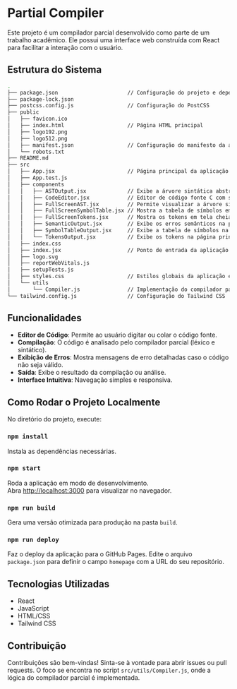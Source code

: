 # Partial Compiler

Este projeto é um compilador parcial desenvolvido como parte de um trabalho acadêmico. Ele possui uma interface web construída com React para facilitar a interação com o usuário.

## Estrutura do Sistema

```bash
.
├── package.json                      // Configuração do projeto e dependências
├── package-lock.json
├── postcss.config.js                 // Configuração do PostCSS
├── public
│   ├── favicon.ico
│   ├── index.html                    // Página HTML principal
│   ├── logo192.png
│   ├── logo512.png
│   ├── manifest.json                 // Configuração do manifesto da aplicação web
│   └── robots.txt
├── README.md
├── src
│   ├── App.jsx                       // Página principal da aplicação React
│   ├── App.test.js
│   ├── components
│   │   ├── ASTOutput.jsx             // Exibe a árvore sintática abstrata na página principal
│   │   ├── CodeEditor.jsx            // Editor de código fonte C com suporte a destaque de sintaxe
│   │   ├── FullScreenAST.jsx         // Permite visualizar a árvore sintática abstrata em tela cheia e exportar como PNG
│   │   ├── FullScreenSymbolTable.jsx // Mostra a tabela de símbolos em tela cheia
│   │   ├── FullScreenTokens.jsx      // Mostra os tokens em tela cheia
│   │   ├── SemanticOutput.jsx        // Exibe os erros semânticos na página principal
│   │   ├── SymbolTableOutput.jsx     // Exibe a tabela de símbolos na página principal
│   │   └── TokensOutput.jsx          // Exibe os tokens na página principal
│   ├── index.css
│   ├── index.jsx                     // Ponto de entrada da aplicação React
│   ├── logo.svg
│   ├── reportWebVitals.js
│   ├── setupTests.js
│   ├── styles.css                    // Estilos globais da aplicação e Tailwind CSS
│   └── utils
│       └── Compiler.js               // Implementação do compilador parcial
└── tailwind.config.js                // Configuração do Tailwind CSS
```

## Funcionalidades

- **Editor de Código**: Permite ao usuário digitar ou colar o código fonte.
- **Compilação**: O código é analisado pelo compilador parcial (léxico e sintático).
- **Exibição de Erros**: Mostra mensagens de erro detalhadas caso o código não seja válido.
- **Saída**: Exibe o resultado da compilação ou análise.
- **Interface Intuitiva**: Navegação simples e responsiva.

## Como Rodar o Projeto Localmente

No diretório do projeto, execute:

### `npm install`

Instala as dependências necessárias.

### `npm start`

Roda a aplicação em modo de desenvolvimento.\
Abra [http://localhost:3000](http://localhost:3000) para visualizar no navegador.

### `npm run build`

Gera uma versão otimizada para produção na pasta `build`.

### `npm run deploy`

Faz o deploy da aplicação para o GitHub Pages. Edite o arquivo `package.json` para definir o campo `homepage` com a URL do seu repositório.

## Tecnologias Utilizadas

- React
- JavaScript
- HTML/CSS
- Tailwind CSS

## Contribuição

Contribuições são bem-vindas! Sinta-se à vontade para abrir issues ou pull requests. O foco se encontra no script `src/utils/Compiler.js`, onde a lógica do compilador parcial é implementada.

